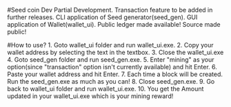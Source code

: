#Seed coin Dev 
	Partial Development. Transaction feature to be added in further releases.
	CLI application of Seed generator(seed_gen).
	GUI application of Wallet(wallet_ui).
	Public ledger made available!
	Source made public!

#How to use?
	1. Goto wallet_ui folder and run wallet_ui.exe.
	2. Copy your wallet address by selecting the text in the textbox.
	3. Close the wallet_ui.exe
	4. Goto seed_gen folder and run seed_gen.exe.
	5. Enter "mining" as your option(since "transaction" option isn't currently available) and hit Enter.
	6. Paste your wallet address and hit Enter.
	7. Each time a block will be created. Run the seed_gen.exe as much as you can!
	8. Close seed_gen.exe.
	9. Go back to wallet_ui folder and run wallet_ui.exe.
	10. You get the Amount updated in your wallet_ui.exe which is your mining reward!

